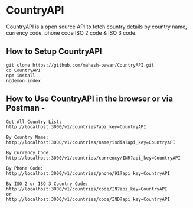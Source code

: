 # CountryAPI
CountryAPI is a open source API to fetch country details by country name, currency code, phone code ISO 2 code & ISO 3 code.

## How to Setup CountryAPI

~~~ 
git clone https://github.com/mahesh-pawar/CountryAPI.git
cd CountryAPI
npm install
nodemon index
~~~  

## How to Use CountryAPI in the browser or via Postman -

~~~
Get All Country List:
http://localhost:3000/v1/countries?api_key=CountryAPI

By Country Name:
http://localhost:3000/v1/countries/name/india?api_key=CountryAPI

By Currency Code:
http://localhost:3000/v1/countries/currency/INR?api_key=CountryAPI

By Phone Code:
http://localhost:3000/v1/countries/phone/91?api_key=CountryAPI

By ISO 2 or ISO 3 Country Code: 
http://localhost:3000/v1/countries/code/IN?api_key=CountryAPI
or
http://localhost:3000/v1/countries/code/IND?api_key=CountryAPI
~~~
